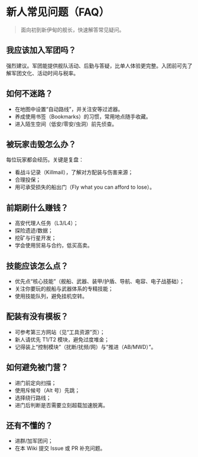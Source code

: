# 新人常见问题（FAQ）

> 面向初到新伊甸的舰长，快速解答常见疑问。

## 我应该加入军团吗？
强烈建议。军团能提供舰队活动、后勤与答疑，比单人体验更完整。入团前可先了解军团文化、活动时间与税率。

## 如何不迷路？
- 在地图中设置“自动路线”，并关注安等过滤器。
- 养成使用书签（Bookmarks）的习惯，常用地点随手收藏。
- 进入陌生空间（低安/零安/虫洞）前先侦查。

## 被玩家击毁怎么办？
每位玩家都会经历。关键是复盘：
- 看战斗记录（Killmail），了解对方配装与伤害来源；
- 合理投保；
- 用可承受损失的船出门（Fly what you can afford to lose）。

## 前期刷什么赚钱？
- 高安代理人任务（L3/L4）；
- 探险遗迹/数据；
- 挖矿与行星开发；
- 学会使用贸易与合约，低买高卖。

## 技能应该怎么点？
- 优先点“核心技能”（舰船、武器、装甲/护盾、导航、电容、电子战基础）；
- 关注你要玩的舰船与武器体系的专精技能；
- 使用技能队列，避免挂机空转。

## 配装有没有模板？
- 可参考第三方网站（见“工具资源”页）；
- 新人请优先 T1/T2 模块，避免过度堆金；
- 记得装上“控制模块”（扰断/扰频/网）与“推进（AB/MWD）”。

## 如何避免被门营？
- 进门前定向扫描；
- 使用斥候号（Alt 号）先跳；
- 选择绕行路线；
- 进门后判断是否需要立刻超载加速脱离。

## 还有不懂的？
- 进群/加军团问；
- 在本 Wiki 提交 Issue 或 PR 补充问题。